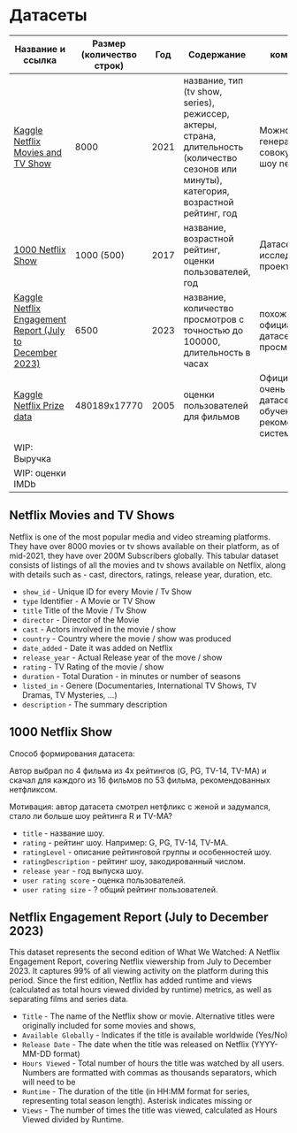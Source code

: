 # Датасеты


|  Название и ссылка   |   Размер (количество строк)  | Год    | Содержание    |  комментарий   |  Название файла   | 
| --- | --- | --- | --- | --- | --- | 
|  [Kaggle Netflix Movies and TV Show](https://www.kaggle.com/datasets/shivamb/netflix-shows)   | 8000    |  2021   |  название, тип (tv show, series),  режиссер, актеры, страна, длительность (количество сезонов или минуты), категория, возрастной рейтинг, год   |  Можно считать генеральной совокупностью шоу netflix    |   `netflix_titles.csv`  | 
|  [1000 Netflix Show](https://www.kaggle.com/datasets/chasewillden/netflix-shows)   |   1000 (500)  | 2017    |   название, возрастной рейтинг, оценки пользователей, год  |   Датасет для исследования в проекте  |  `NetflixShows.xlsx`   |  
|   [Kaggle Netflix Engagement Report (July to December 2023)](https://www.kaggle.com/datasets/armaanjeetsandhu/netflix-engagement-report-july-to-december-2023)  |  6500   |  2023   |  название, количество просмотров с точностью до 100000, длительность в часах   |   похож на официальный датасет с просмотрами  |  `netflix-engagement-report.csv`   | 
|  [Kaggle Netflix Prize data](https://www.kaggle.com/datasets/netflix-inc/netflix-prize-data)   |   480189x17770  | 2005    |  оценки пользователей для фильмов   | Официальный очень большой датасет для обучения рекомендательной системы    |     | 
|  WIP: Выручка   |     |     |     |     |     | 
|  WIP: оценки IMDb   |     |     |     |     |     |  


## Netflix Movies and TV Shows
Netflix is one of the most popular media and video streaming platforms. They have over 8000 movies or tv shows available on their platform, as of mid-2021, they have over 200M Subscribers globally. This tabular dataset consists of listings of all the movies and tv shows available on Netflix, along with details such as - cast, directors, ratings, release year, duration, etc.

- `show_id` - Unique ID for every Movie / Tv Show
- `type` Identifier - A Movie or TV Show
- `title` Title of the Movie / Tv Show
- `director` - Director of the Movie
- `cast` - Actors involved in the movie / show
- `country` - Country where the movie / show was produced
- `date_added` - Date it was added on Netflix
- `release_year` - Actual Release year of the move / show
- `rating` - TV Rating of the movie / show
- `duration` - Total Duration - in minutes or number of seasons
- `listed_in` - Genere (Documentaries, International TV Shows, TV Dramas, TV Mysteries, ...)
- `description` - The summary description

## 1000 Netflix Show
Способ формирования датасета:

Автор выбрал по 4 фильма из 4х рейтингов (G, PG,  TV-14, TV-MA) и скачал для каждого из 16 фильмов по 53 фильма, рекомендованных нетфликсом.

Мотивация: автор датасета смотрел нетфликс с женой и задумался, стало ли больше шоу рейтинга R и TV-MA?


* `title` - название шоу.
* `rating` - рейтинг шоу. Например: G, PG, TV-14, TV-MA.
* `ratingLevel` - описание рейтинговой группы и особенностей шоу.
* `ratingDescription` - рейтинг шоу, закодированный числом.
* `release year` - год выпуска шоу.
* `user rating score` - оценка пользователей.
* `user rating size` - ? общий рейтинг пользователей.


## Netflix Engagement Report (July to December 2023)

This dataset represents the second edition of What We Watched: A Netflix Engagement Report, covering Netflix viewership from July to December 2023. It captures 99% of all viewing activity on the platform during this period. Since the first edition, Netflix has added runtime and views (calculated as total hours viewed divided by runtime) metrics, as well as separating films and series data.
- `Title` - The name of the Netflix show or movie. Alternative titles were originally included for some movies and shows,
- `Available Globally` - Indicates if the title is available worldwide (Yes/No)
- `Release Date` - The date when the title was released on Netflix (YYYY-MM-DD format)
- `Hours Viewed` - Total number of hours the title was watched by all users. Numbers are formatted with commas as thousands separators, which will need to be
- `Runtime` - The duration of the title (in HH:MM format for series, representing total season length). Asterisk indicates missing or
- `Views` - The number of times the title was viewed, calculated as Hours Viewed divided by Runtime.

